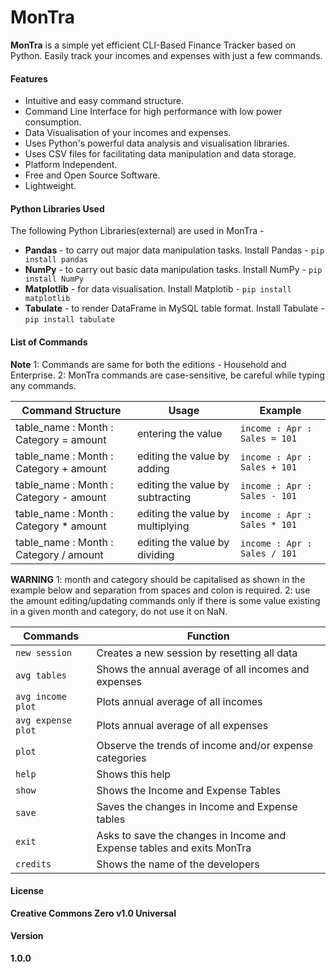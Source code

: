 # MonTra
**MonTra** is a simple yet efficient CLI-Based Finance Tracker based on Python. Easily track your incomes and expenses with just a few commands.

#### Features
  - Intuitive and easy command structure.
  - Command Line Interface for high performance with low power consumption.
  - Data Visualisation of your incomes and expenses.
  - Uses Python's powerful data analysis and visualisation libraries.
  - Uses CSV files for facilitating data manipulation and data storage.
  - Platform Independent.
  - Free and Open Source Software.
  - Lightweight.

#### Python Libraries Used
The following Python Libraries(external) are used in MonTra -
 - **Pandas** - to carry out major data manipulation tasks.
Install Pandas - `pip install pandas`
 - **NumPy** - to carry out basic data manipulation tasks.
Install NumPy - `pip install NumPy`
 - **Matplotlib** - for data visualisation.
Install Matplotib - `pip install matplotlib`
 - **Tabulate** - to render DataFrame in MySQL table format.
Install Tabulate - `pip install tabulate`

#### List of Commands

**Note**
1: Commands are same for both the editions - Household and Enterprise.
2: MonTra commands are case-sensitive, be careful while typing any commands.

| Command Structure | Usage | Example |
|-------------------|-------|---------|
| table_name : Month : Category = amount | entering the value | `income : Apr : Sales = 101` |
| table_name : Month : Category + amount | editing the value by adding | `income : Apr : Sales + 101` |
| table_name : Month : Category - amount | editing the value by subtracting | `income : Apr : Sales - 101`
| table_name : Month : Category * amount | editing the value by multiplying | `income : Apr : Sales * 101`
| table_name : Month : Category / amount | editing the value by dividing | `income : Apr : Sales / 101`

**WARNING**
1: month and category should be capitalised as shown in the example below and separation from spaces and colon is required.
2: use the amount editing/updating commands only if there is some value existing in a given month and category, do not use it on NaN.

| Commands | Function |
| ------ | ------ |
| `new session` | Creates a new session by resetting all data |
| `avg tables` | Shows the annual average of all incomes and expenses |
| `avg income plot` | Plots annual average of all incomes |
| `avg expense plot` | Plots annual average of all expenses |
| `plot` | Observe the trends of income and/or expense categories |
| `help` | Shows this help |
| `show` | Shows the Income and Expense Tables |
| `save` | Saves the changes in Income and Expense tables |
| `exit` | Asks to save the changes in Income and Expense tables and exits MonTra |
| `credits` | Shows the name of the developers |

#### License
**Creative Commons Zero v1.0 Universal**

#### Version
**1.0.0**
